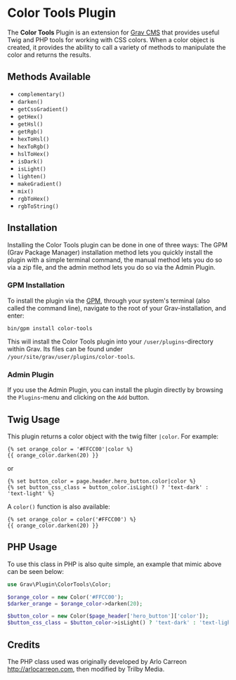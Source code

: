# Color Tools Plugin

The **Color Tools** Plugin is an extension for [Grav CMS](http://github.com/getgrav/grav) that provides useful Twig and PHP tools for working with CSS colors. When a color object is created, it provides the ability to call a variety of methods to manipulate the color and returns the results.

## Methods Available

* `complementary()`
* `darken()`
* `getCssGradient()`
* `getHex()`
* `getHsl()`
* `getRgb()`
* `hexToHsl()`
* `hexToRgb()`
* `hslToHex()`
* `isDark()`
* `isLight()`
* `lighten()`
* `makeGradient()`
* `mix()`
* `rgbToHex()`
* `rgbToString()`

## Installation

Installing the Color Tools plugin can be done in one of three ways: The GPM (Grav Package Manager) installation method lets you quickly install the plugin with a simple terminal command, the manual method lets you do so via a zip file, and the admin method lets you do so via the Admin Plugin.

### GPM Installation

To install the plugin via the [GPM](http://learn.getgrav.org/advanced/grav-gpm), through your system's terminal (also called the command line), navigate to the root of your Grav-installation, and enter:

    bin/gpm install color-tools

This will install the Color Tools plugin into your `/user/plugins`-directory within Grav. Its files can be found under `/your/site/grav/user/plugins/color-tools`.

### Admin Plugin

If you use the Admin Plugin, you can install the plugin directly by browsing the `Plugins`-menu and clicking on the `Add` button.

## Twig Usage

This plugin returns a color object with the twig filter `|color`. For example:

```twig
{% set orange_color = '#FFCC00'|color %}
{{ orange_color.darken(20) }}
```

or

```twig
{% set button_color = page.header.hero_button.color|color %}
{% set button_css_class = button_color.isLight() ? 'text-dark' : 'text-light' %}
```

A `color()` function is also available:

```twig
{% set orange_color = color('#FFCC00') %}
{{ orange_color.darken(20) }}
```

## PHP Usage

To use this class in PHP is also quite simple, an example that mimic above can be seen below:

```php
use Grav\Plugin\ColorTools\Color;

$orange_color = new Color('#FFCC00');
$darker_orange = $orange_color->darken(20);

$button_color = new Color($page_header['hero_button']['color']);
$button_css_class = $button_color->isLight() ? 'text-dark' : 'text-light';
```

## Credits

The PHP class used was originally developed by Arlo Carreon <http://arlocarreon.com>, then modified by Trilby Media.
